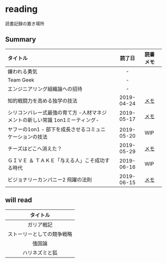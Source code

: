 # reading

読書記録の置き場所

## Summary

| タイトル | 読了日 | 読書メモ |
|:---|:---:|:---|
| 嫌われる勇気 | - | |
| Team Geek | - | |
| エンジニアリング組織論への招待 | - | |
| 知的戦闘力を高める独学の技法 | 2019-04-24 | [メモ](20190424_知的戦闘力を高める独学の技法.md) |
| シリコンバレー式最強の育て方 -人材マネジメントの新しい常識 1on1ミーティング- | 2019-05-17 | [メモ](20190517_シリコンバレー式最強の育て方.md) |
| ヤフーの1on1 - 部下を成長させるコミュニケーションの技法 | 2019-05-20 | WIP |
| チーズはどこへ消えた？ | 2019-05-29 | [メモ](20190529_チーズはどこへ消えた.md) |
| ＧＩＶＥ ＆ ＴＡＫＥ「与える人」こそ成功する時代 | 2019-06-16 | WIP |
| ビジョナリーカンパニー2 飛躍の法則 | 2019-06-15 | [メモ](20190615_ビジョナリーカンパニー2.md) |

## will read

| タイトル |
|:---:|
| ガリア戦記 |
| ストーリーとしての競争戦略 |
| 強国論 |
| ハリネズミと狐 |
